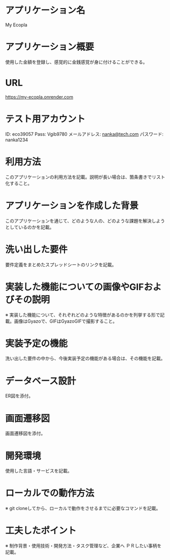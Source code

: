 # アプリケーション名
My Ecopla
# アプリケーション概要
使用した金額を登録し、感覚的に金銭感覚が身に付けることができる。
# URL
https://my-ecopla.onrender.com
# テスト用アカウント
ID: eco39057
Pass: Vgib9780
メールアドレス: nanka@tech.com
パスワード: nanka1234
# 利用方法
このアプリケーションの利用方法を記載。説明が長い場合は、箇条書きでリスト化すること。
# アプリケーションを作成した背景
このアプリケーションを通じて、どのような人の、どのような課題を解決しようとしているのかを記載。
# 洗い出した要件
要件定義をまとめたスプレッドシートのリンクを記載。
# 実装した機能についての画像やGIFおよびその説明
※	実装した機能について、それぞれどのような特徴があるのかを列挙する形で記載。画像はGyazoで、GIFはGyazoGIFで撮影すること。
# 実装予定の機能
洗い出した要件の中から、今後実装予定の機能がある場合は、その機能を記載。
# データベース設計
ER図を添付。
# 画面遷移図
画面遷移図を添付。
# 開発環境
使用した言語・サービスを記載。
# ローカルでの動作方法
※	git cloneしてから、ローカルで動作をさせるまでに必要なコマンドを記載。
# 工夫したポイント
※	制作背景・使用技術・開発方法・タスク管理など、企業へ ＰＲしたい事柄を記載。